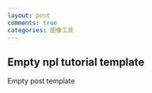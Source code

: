 ```yaml
---
layout: post
comments: true
categories: 图像工具
---
```


## Empty npl tutorial template

Empty post template